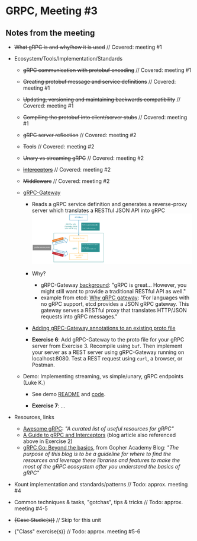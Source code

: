 # GRPC, Meeting #3

## Notes from the meeting

* ~~What gRPC is and why/how it is used~~ // Covered: meeting #1

* Ecosystem/Tools/Implementation/Standards

  * ~~gRPC communication with protobuf encoding~~ // Covered: meeting #1

  * ~~Creating protobuf message and service definitions~~ // Covered: meeting #1

  * ~~Updating, versioning and maintaining backwards compatibility~~ // Covered: meeting #1

  * ~~Compiling the protobuf into client/server stubs~~ // Covered: meeting #1

  * ~~gRPC server reflection~~ // Covered: meeting #2

  * ~~Tools~~ // Covered: meeting #2

  * ~~Unary vs streaming gRPC~~ // Covered: meeting #2

  * ~~[Interceptors](https://blog.dsb.dev/posts/creating-grpc-interceptors-in-go/)~~ // Covered: meeting #2

  * ~~Middleware~~ // Covered: meeting #2

  * [gRPC-Gateway](https://grpc-ecosystem.github.io/grpc-gateway/docs/tutorials/introduction/)
    * Reads a gRPC service definition and generates a reverse-proxy server which translates a RESTful JSON API into gRPC
    !["016"](img/016.png "016")
    * Why?
      * gRPC-Gateway [background](https://grpc-ecosystem.github.io/grpc-gateway/docs/overview/background/): "gRPC is great... However, you might still want to provide a traditional RESTful API as well."
      * example from etcd: [Why gRPC gateway](https://etcd.io/docs/v3.4/dev-guide/api_grpc_gateway/): "For languages with no gRPC support, etcd provides a JSON gRPC gateway. This gateway serves a RESTful proxy that translates HTTP/JSON requests into gRPC messages."
    * [Adding gRPC-Gateway annotations to an existing proto file](https://grpc-ecosystem.github.io/grpc-gateway/docs/tutorials/adding_annotations/)

    * **Exercise 6**: Add gRPC-Gateway to the proto file for your gRPC server from Exercise 3. Recompile using `buf`. Then implement your server as a REST server using gRPC-Gateway running on localhost:8080. Test a REST request using `curl`, a browser, or Postman.

  * Demo: Implementing streaming, vs simple/unary, gRPC endpoints (Luke K.)
    * See demo [README](https://github.com/itt-learning-groups/grpc_streaming_demo/blob/main/README.md) and [code](https://github.com/itt-learning-groups/grpc_streaming_demo).

    * **Exercise 7**: ...

* Resources, links
  
  * [Awesome gRPC](https://github.com/grpc-ecosystem/awesome-grpc): *"A curated list of useful resources for gRPC"*
  * [A Guide to gRPC and Interceptors](https://edgehog.blog/a-guide-to-grpc-and-interceptors-265c306d3773) (blog article also referenced above in Exercise 2)
  * [gRPC Go: Beyond the basics](https://blog.gopheracademy.com/advent-2017/go-grpc-beyond-basics/), from Gopher Academy Blog: *"The purpose of this blog is to be a guideline for where to find the resources and leverage these libraries and features to make the most of the gRPC ecosystem after you understand the basics of gRPC"*

* Kount implementation and standards/patterns // Todo: approx. meeting #4

* Common techniques & tasks, "gotchas", tips & tricks // Todo: approx. meeting #4-5

* ~~{Case Studie(s)}~~ // Skip for this unit

* {"Class" exercise(s)} // Todo: approx. meeting #5-6
